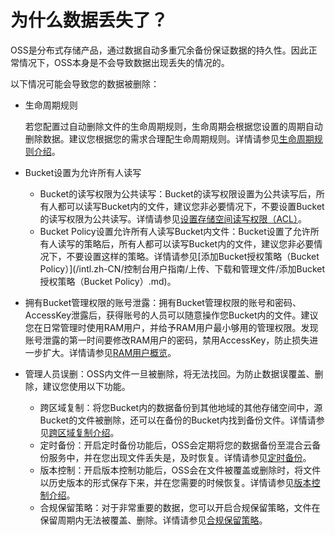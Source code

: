 # 为什么数据丢失了？

OSS是分布式存储产品，通过数据自动多重冗余备份保证数据的持久性。因此正常情况下，OSS本身是不会导致数据出现丢失的情况的。

以下情况可能会导致您的数据被删除：

-   生命周期规则

    若您配置过自动删除文件的生命周期规则，生命周期会根据您设置的周期自动删除数据。建议您根据您的需求合理配生命周期规则。详情请参见[生命周期规则介绍](/intl.zh-CN/开发指南/对象/文件（Object）/文件生命周期/生命周期规则介绍.md)。

-   Bucket设置为允许所有人读写
    -   Bucket的读写权限为公共读写：Bucket的读写权限设置为公共读写后，所有人都可以读写Bucket内的文件，建议您非必要情况下，不要设置Bucket的读写权限为公共读写。详情请参见[设置存储空间读写权限（ACL）](/intl.zh-CN/开发指南/存储空间（Bucket）/设置存储空间读写权限（ACL）.md)。
    -   Bucket Policy设置允许所有人读写Bucket内文件：Bucket设置了允许所有人读写的策略后，所有人都可以读写Bucket内的文件，建议您非必要情况下，不要设置这样的策略。详情请参见[添加Bucket授权策略（Bucket Policy）](/intl.zh-CN/控制台用户指南/上传、下载和管理文件/添加Bucket授权策略（Bucket Policy）.md)。
-   拥有Bucket管理权限的账号泄露：拥有Bucket管理权限的账号和密码、AccessKey泄露后，获得账号的人员可以随意操作您Bucket内的文件。建议您在日常管理时使用RAM用户，并给予RAM用户最小够用的管理权限。发现账号泄露的第一时间要修改RAM用户的密码，禁用AccessKey，防止损失进一步扩大。详情请参见[RAM用户概览](/intl.zh-CN/用户管理/RAM用户概览.md)。
-   管理人员误删：OSS内文件一旦被删除，将无法找回。为防止数据误覆盖、删除，建议您使用以下功能。
    -   跨区域复制：将您Bucket内的数据备份到其他地域的其他存储空间中，源Bucket的文件被删除，还可以在备份的Bucket内找到备份文件。详情请参见[跨区域复制介绍](/intl.zh-CN/开发指南/数据安全/数据容灾/跨区域复制介绍.md)。
    -   定时备份：开启定时备份功能后，OSS会定期将您的数据备份至混合云备份服务中，并在您出现文件丢失是，及时恢复。详情请参见[定时备份](/intl.zh-CN/控制台用户指南/上传、下载和管理文件/定时备份.md)。
    -   版本控制：开启版本控制功能后，OSS会在文件被覆盖或删除时，将文件以历史版本的形式保存下来，并在您需要的时候恢复。详情请参见[版本控制介绍](/intl.zh-CN/开发指南/数据安全/版本控制/版本控制介绍.md)。
    -   合规保留策略：对于非常重要的数据，您可以开启合规保留策略，文件在保留周期内无法被覆盖、删除。详情请参见[合规保留策略](/intl.zh-CN/开发指南/数据安全/合规保留策略.md)。

